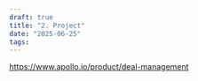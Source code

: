 ```yaml
---
draft: true
title: "2. Project"
date: "2025-06-25"
tags: 
---
```

https://www.apollo.io/product/deal-management